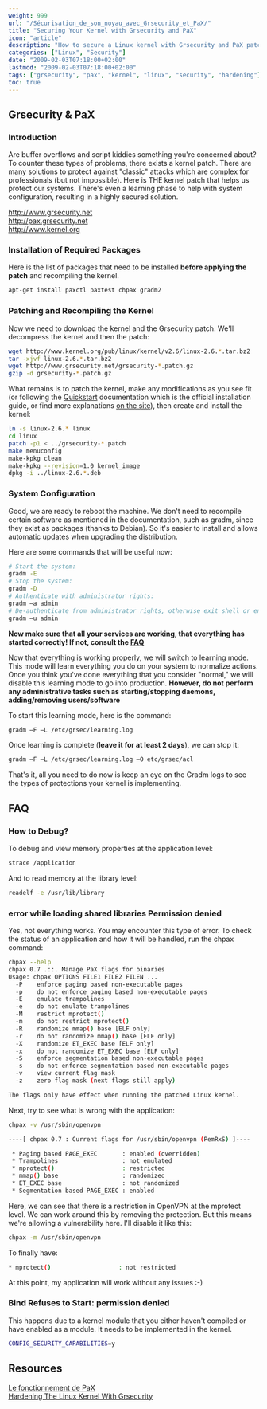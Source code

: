 ```yaml
---
weight: 999
url: "/Sécurisation_de_son_noyau_avec_Grsecurity_et_PaX/"
title: "Securing Your Kernel with Grsecurity and PaX"
icon: "article"
description: "How to secure a Linux kernel with Grsecurity and PaX patches to enhance security against buffer overflows and other vulnerabilities."
categories: ["Linux", "Security"]
date: "2009-02-03T07:18:00+02:00"
lastmod: "2009-02-03T07:18:00+02:00"
tags: ["grsecurity", "pax", "kernel", "linux", "security", "hardening"]
toc: true
---
```


## Grsecurity & PaX

### Introduction

Are buffer overflows and script kiddies something you're concerned about? To counter these types of problems, there exists a kernel patch. There are many solutions to protect against "classic" attacks which are complex for professionals (but not impossible). Here is THE kernel patch that helps us protect our systems. There's even a learning phase to help with system configuration, resulting in a highly secured solution.

http://www.grsecurity.net  
http://pax.grsecurity.net  
http://www.kernel.org

### Installation of Required Packages

Here is the list of packages that need to be installed **before applying the patch** and recompiling the kernel.

```bash
apt-get install paxctl paxtest chpax gradm2
```

### Patching and Recompiling the Kernel

Now we need to download the kernel and the Grsecurity patch. We'll decompress the kernel and then the patch:

```bash
wget http://www.kernel.org/pub/linux/kernel/v2.6/linux-2.6.*.tar.bz2
tar -xjvf linux-2.6.*.tar.bz2
wget http://www.grsecurity.net/grsecurity-*.patch.gz
gzip -d grsecurity-*.patch.gz
```

What remains is to patch the kernel, make any modifications as you see fit (or following the [Quickstart](https://www.grsecurity.net/quickstart.pdf) documentation which is the official installation guide, or find more explanations [on the site](https://grsecurity.net/confighelp.php)), then create and install the kernel:

```bash
ln -s linux-2.6.* linux
cd linux
patch -p1 < ../grsecurity-*.patch
make menuconfig
make-kpkg clean
make-kpkg --revision=1.0 kernel_image
dpkg -i ../linux-2.6.*.deb
```

### System Configuration

Good, we are ready to reboot the machine. We don't need to recompile certain software as mentioned in the documentation, such as gradm, since they exist as packages (thanks to Debian). So it's easier to install and allows automatic updates when upgrading the distribution.

Here are some commands that will be useful now:

```bash
# Start the system: 
gradm -E
# Stop the system:
gradm -D
# Authenticate with administrator rights:
gradm –a admin
# De-authenticate from administrator rights, otherwise exit shell or enter:
gradm –u admin
```

**Now make sure that all your services are working, that everything has started correctly! If not, consult the [FAQ](#faq)**

Now that everything is working properly, we will switch to learning mode. This mode will learn everything you do on your system to normalize actions. Once you think you've done everything that you consider "normal," we will disable this learning mode to go into production.
**However, do not perform any administrative tasks such as starting/stopping daemons, adding/removing users/software**

To start this learning mode, here is the command:

```bash
gradm –F –L /etc/grsec/learning.log
```

Once learning is complete (**leave it for at least 2 days**), we can stop it:

```bash
gradm –F –L /etc/grsec/learning.log –O etc/grsec/acl
```

That's it, all you need to do now is keep an eye on the Gradm logs to see the types of protections your kernel is implementing.

## FAQ

### How to Debug?

To debug and view memory properties at the application level:

```bash
strace /application
```

And to read memory at the library level:

```bash
readelf -e /usr/lib/library
```

### error while loading shared libraries Permission denied

Yes, not everything works. You may encounter this type of error. To check the status of an application and how it will be handled, run the chpax command:

```bash
chpax --help               
chpax 0.7 .::. Manage PaX flags for binaries
Usage: chpax OPTIONS FILE1 FILE2 FILEN ...
  -P    enforce paging based non-executable pages
  -p    do not enforce paging based non-executable pages
  -E    emulate trampolines
  -e    do not emulate trampolines
  -M    restrict mprotect()
  -m    do not restrict mprotect()
  -R    randomize mmap() base [ELF only]
  -r    do not randomize mmap() base [ELF only]
  -X    randomize ET_EXEC base [ELF only]
  -x    do not randomize ET_EXEC base [ELF only]
  -S    enforce segmentation based non-executable pages
  -s    do not enforce segmentation based non-executable pages
  -v    view current flag mask 
  -z    zero flag mask (next flags still apply)

The flags only have effect when running the patched Linux kernel.
```

Next, try to see what is wrong with the application:

```bash
chpax -v /usr/sbin/openvpn 

----[ chpax 0.7 : Current flags for /usr/sbin/openvpn (PemRxS) ]---- 

 * Paging based PAGE_EXEC       : enabled (overridden) 
 * Trampolines                  : not emulated 
 * mprotect()                   : restricted 
 * mmap() base                  : randomized 
 * ET_EXEC base                 : not randomized 
 * Segmentation based PAGE_EXEC : enabled
```

Here, we can see that there is a restriction in OpenVPN at the mprotect level. We can work around this by removing the protection. But this means we're allowing a vulnerability here. I'll disable it like this:

```bash
chpax -m /usr/sbin/openvpn
```

To finally have:

```bash
* mprotect()                   : not restricted
```

At this point, my application will work without any issues :-)

### Bind Refuses to Start: permission denied

This happens due to a kernel module that you either haven't compiled or have enabled as a module. It needs to be implemented in the kernel.

```bash
CONFIG_SECURITY_CAPABILITIES=y
```

## Resources

[Le fonctionnement de PaX](/pdf/le_fonctionnement_de_pax.pdf)  
[Hardening The Linux Kernel With Grsecurity](/pdf/hardening_the_linux_kernel_with_grsecurity.pdf)
